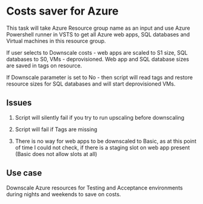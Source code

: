 # Costs saver for Azure

This task will take Azure Resource group name as an input and use Azure Powershell runner in VSTS to get all Azure web apps, SQL databases and Virtual machines in this resource group.

If user selects to Downscale costs - web apps are scaled to S1 size, SQL databases to S0, VMs - deprovisioned. Web app and SQL database sizes are saved in tags on resource.

If Downscale parameter is set to No - then script will read tags and restore resource sizes for SQL databases and will start deprovisioned VMs.

## Issues

1. Script will silently fail if you try to run upscaling before downscaling

1. Script will fail if Tags are missing

1. There is no way for web apps to be downscaled to Basic, as at this point of time I could not check, if there is a staging slot on web app present (Basic does not allow slots at all)

## Use case

Downscale Azure resources for Testing and Acceptance environments during nights and weekends to save on costs.
